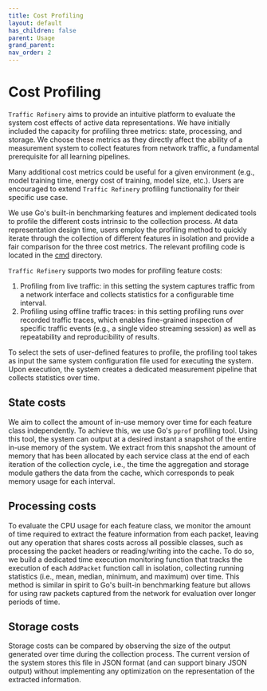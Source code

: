 ```yaml
---
title: Cost Profiling
layout: default
has_children: false
parent: Usage
grand_parent: 
nav_order: 2
---
```


# Cost Profiling
`Traffic Refinery` aims to provide an intuitive platform to evaluate the system
cost effects of active data representations. We have initially included the
capacity for profiling three metrics: state, processing, and storage. We choose
these metrics as they directly affect the ability of a measurement system to
collect features from network traffic, a fundamental prerequisite for all
learning pipelines. 

Many additional cost metrics could be useful for a given environment (e.g.,
model training time, energy cost of training, model size, etc.). Users are
encouraged to extend `Traffic Refinery` profiling functionality for their
specific use case.

We use Go's built-in benchmarking features and implement dedicated tools to
profile the different costs intrinsic to the collection process. At data
representation design time, users employ the profiling method to quickly iterate
through the collection of different features in isolation and provide a fair
comparison for the three cost metrics. The relevant profiling code is located in
the [cmd](https://pkg.go.dev/github.com/traffic-refinery/traffic-refinery/cmd)
directory.

`Traffic Refinery` supports two modes for profiling feature costs: 
1. Profiling from live traffic: in this setting the system captures traffic from
   a network interface and collects statistics for a configurable time interval.
2. Profiling using offline traffic traces: in this setting profiling runs over
   recorded traffic traces, which enables fine-grained inspection of specific
   traffic events (e.g., a single video streaming session) as well as
   repeatability and reproducibility of results. 
   
To select the sets of user-defined features to profile, the profiling tool takes
as input the same system configuration file used for executing the system. Upon
execution, the system creates a dedicated measurement pipeline that collects
statistics over time. 

## State costs
We aim to collect the amount of in-use memory over time for each feature class
independently. To achieve this, we use Go's `pprof` profiling tool. Using this
tool, the system can output at a desired instant a snapshot of the entire in-use
memory of the system. We extract from this snapshot the amount of memory that
has been allocated by each service class at the end of each iteration of the
collection cycle, i.e., the time the aggregation and storage module gathers the
data from the cache, which corresponds to peak memory usage for each interval.

## Processing costs 
To evaluate the CPU usage for each feature class, we monitor the amount of time
required to extract the feature information from each packet, leaving out any
operation that shares costs across all possible classes, such as processing the
packet headers or reading/writing into the cache. To do so, we build a dedicated
time execution monitoring function that tracks the execution of each `AddPacket`
function call in isolation, collecting running statistics (i.e., mean, median,
minimum, and maximum) over time. This method is similar in spirit to Go's
built-in benchmarking feature but allows for using raw packets captured from the
network for evaluation over longer periods of time.

## Storage costs
Storage costs can be compared by observing the size of the output generated over
time during the collection process. The current version of the system stores
this file in JSON format (and can support binary JSON output) without
implementing any optimization on the representation of the extracted
information.  